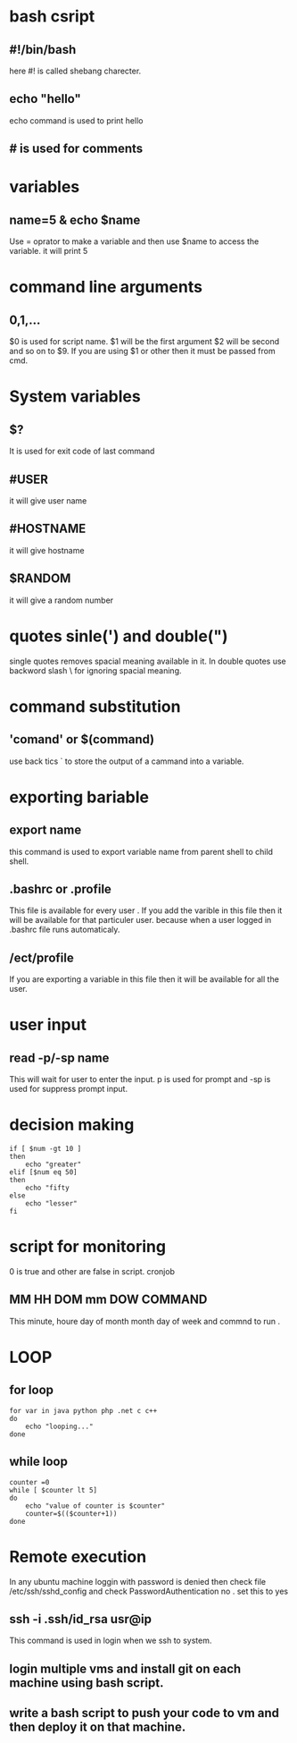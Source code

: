 # bash csript
## #!/bin/bash
here #! is called shebang charecter.
## echo "hello"
echo command is used to print hello
## # is used for comments
# variables
## name=5 & echo $name
Use = oprator to make a variable and then use $name to access the variable. it will print 5
# command line arguments
## $0,$1,...
$0 is used for script name. $1 will be the first argument $2 will be second and so on to $9. If you are using $1 or other then it must be passed from cmd.

# System variables
## $?
It is used for exit code of last command
## #USER
it will give user name
## #HOSTNAME
it will give hostname
## $RANDOM
it will give a random number

# quotes sinle(') and double(")
single quotes removes spacial meaning available in it. In double quotes use backword slash \ for ignoring spacial meaning.
# command substitution
## 'comand' or $(command)
use back tics ` to store the output of a cammand into a variable.

# exporting bariable
## export name
this command is used to export variable name from parent shell to child shell.
## .bashrc or .profile
This file is available for every user . If you add the varible in this file then it will be available for that particuler user. because when a user logged in .bashrc file runs automaticaly.
## /ect/profile
If you are exporting a variable in this file then it will be available for all the user.
# user input
## read  -p/-sp name
This will wait for user to enter the input. p is used for prompt and -sp is used for suppress prompt input.

# decision making
    if [ $num -gt 10 ]
    then 
        echo "greater"
    elif [$num eq 50]
    then
        echo "fifty
    else
        echo "lesser"
    fi


# script for monitoring
0 is true and other are false in script.
cronjob
## MM HH DOM mm DOW COMMAND
This minute, houre day of month month day of week and commnd to run .

# LOOP
## for loop
    for var in java python php .net c c++
    do 
        echo "looping..."
    done

## while loop
    counter =0
    while [ $counter lt 5]
    do
        echo "value of counter is $counter"
        counter=$(($counter+1))
    done

# Remote execution
In any ubuntu machine loggin with password is denied then check file /etc/ssh/sshd_config and check PasswordAuthentication no . set this to yes
## ssh -i .ssh/id_rsa usr@ip
This command is used in login when we ssh to system.
## login multiple vms and install git on each machine using bash script.
## write a bash script to push your code to vm and then deploy it on that machine.

